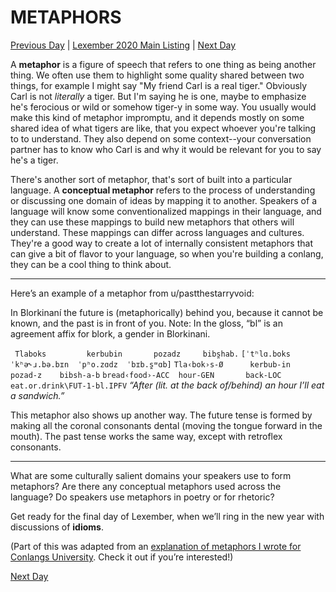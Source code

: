 # METAPHORS
[Previous Day](29) | [Lexember 2020 Main Listing](../../toc_lex21) | [Next Day](31)

A **metaphor** is a figure of speech that refers to one thing as being another thing. We often use them to highlight some quality shared between two things, for example I might say "My friend Carl is a real tiger." Obviously Carl is not _literally_ a tiger. But I'm saying he is one, maybe to emphasize he's ferocious or wild or somehow tiger-y in some way. You usually would make this kind of metaphor impromptu, and it depends mostly on some shared idea of what tigers are like, that you expect whoever you're talking to to understand. They also depend on some context--your conversation partner has to know who Carl is and why it would be relevant for you to say he's a tiger.

There's another sort of metaphor, that's sort of built into a particular language. A **conceptual metaphor** refers to the process of understanding or discussing one domain of ideas by mapping it to another. Speakers of a language will know some conventionalized mappings in their language, and they can use these mappings to build new metaphors that others will understand. These mappings can differ across languages and cultures. They're a good way to create a lot of internally consistent metaphors that can give a bit of flavor to your language, so when you're building a conlang, they can be a cool thing to think about.

-----

Here’s an example of a metaphor from u/pastthestarryvoid:

In Blorkinaní the future is (metaphorically) behind you, because it cannot be known, and the past is in front of you. Note: In the gloss, “bl” is an agreement affix for blork, a gender in Blorkinani.

` Tlaboks         kerbubin       pozadz     bibs̪hab.`
`[ˈtʰlɑ.boks      ˈkʰə˞ɹ.bə.bɪn  ˈpʰo.zɑdz  ˈbɪb.s̪ʷɑb]`
`Tla‹bok›s-Ø      kerbub-in      pozad-z    bibsh-a-b`
`bread‹food›-ACC  hour-GEN       back-LOC   eat.or.drink\FUT-1-bl.IPFV`
_“After (lit. at the back of/behind) an hour I’ll eat a sandwich.”_

This metaphor also shows up another way. The future tense is formed by making all the coronal consonants dental (moving the tongue forward in the mouth). The past tense works the same way, except with retroflex consonants.

-----

What are some culturally salient domains your speakers use to form metaphors? Are there any conceptual metaphors used across the language? Do speakers use metaphors in poetry or for rhetoric?

Get ready for the final day of Lexember, when we’ll ring in the new year with discussions of **idioms**.

(Part of this was adapted from an [explanation of metaphors I wrote for Conlangs University](https://drive.google.com/file/d/1nqu2w2T7WVBBw3Fk7XaaArsf-umutit5/view). Check it out if you’re interested!)

[Next Day](31)
